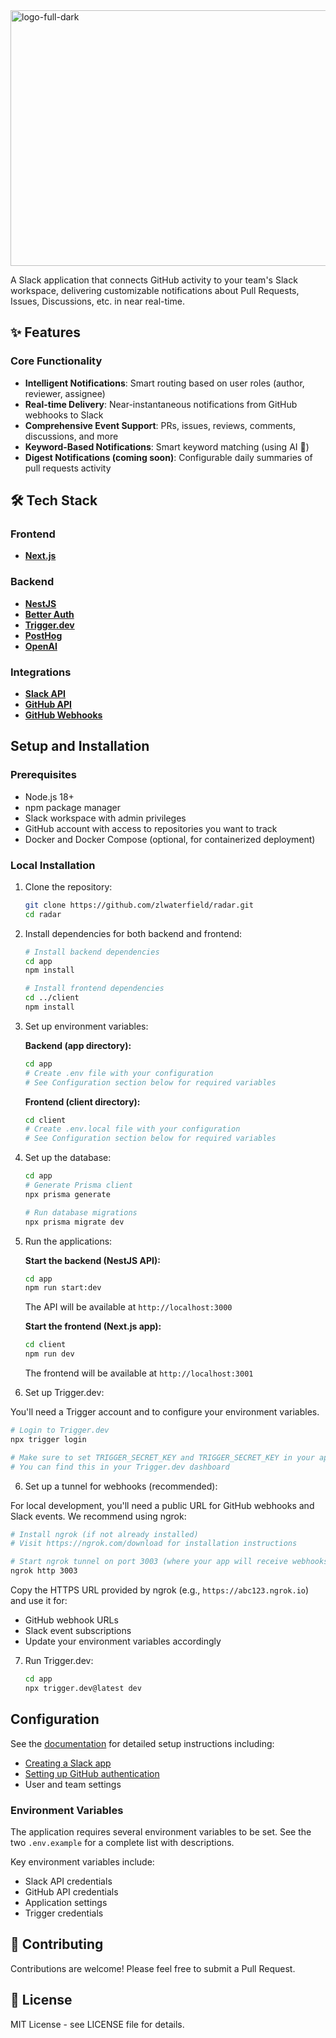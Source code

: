 <img width="1024" height="409" alt="logo-full-dark" src="https://github.com/user-attachments/assets/b668d053-23c6-484b-98b3-d6c798126473" />

A Slack application that connects GitHub activity to your team's Slack workspace, delivering customizable notifications about Pull Requests, Issues, Discussions, etc. in near real-time.

## ✨ Features

### Core Functionality
- **Intelligent Notifications**: Smart routing based on user roles (author, reviewer, assignee)
- **Real-time Delivery**: Near-instantaneous notifications from GitHub webhooks to Slack
- **Comprehensive Event Support**: PRs, issues, reviews, comments, discussions, and more
- **Keyword-Based Notifications**: Smart keyword matching (using AI 👀)
- **Digest Notifications (coming soon)**: Configurable daily summaries of pull requests activity

## 🛠 Tech Stack

### Frontend
- [**Next.js**](https://nextjs.org)

### Backend
- [**NestJS**](https://nestjs.com)
- [**Better Auth**](https://betterauth.io)
- [**Trigger.dev**](https://trigger.dev)
- [**PostHog**](https://posthog.com)
- [**OpenAI**](https://openai.com)

### Integrations
- [**Slack API**](https://api.slack.com)
- [**GitHub API**](https://docs.github.com/rest)
- [**GitHub Webhooks**](https://docs.github.com/webhooks)

## Setup and Installation

### Prerequisites

- Node.js 18+
- npm package manager
- Slack workspace with admin privileges
- GitHub account with access to repositories you want to track
- Docker and Docker Compose (optional, for containerized deployment)

### Local Installation

1. Clone the repository:
   ```bash
   git clone https://github.com/zlwaterfield/radar.git
   cd radar
   ```

2. Install dependencies for both backend and frontend:
   ```bash
   # Install backend dependencies
   cd app
   npm install
   
   # Install frontend dependencies
   cd ../client
   npm install
   ```

3. Set up environment variables:
   
   **Backend (app directory):**
   ```bash
   cd app
   # Create .env file with your configuration
   # See Configuration section below for required variables
   ```
   
   **Frontend (client directory):**
   ```bash
   cd client
   # Create .env.local file with your configuration
   # See Configuration section below for required variables
   ```

4. Set up the database:
   ```bash
   cd app
   # Generate Prisma client
   npx prisma generate
   
   # Run database migrations
   npx prisma migrate dev
   ```

5. Run the applications:
   
   **Start the backend (NestJS API):**
   ```bash
   cd app
   npm run start:dev
   ```
   The API will be available at `http://localhost:3000`
   
   **Start the frontend (Next.js app):**
   ```bash
   cd client
   npm run dev
   ```
   The frontend will be available at `http://localhost:3001`

5. Set up Trigger.dev:

You'll need a Trigger account and to configure your environment variables.

   ```bash
   # Login to Trigger.dev
   npx trigger login
   
   # Make sure to set TRIGGER_SECRET_KEY and TRIGGER_SECRET_KEY in your app/.env file
   # You can find this in your Trigger.dev dashboard
   ```

6. Set up a tunnel for webhooks (recommended):

For local development, you'll need a public URL for GitHub webhooks and Slack events. We recommend using ngrok:

   ```bash
   # Install ngrok (if not already installed)
   # Visit https://ngrok.com/download for installation instructions
   
   # Start ngrok tunnel on port 3003 (where your app will receive webhooks)
   ngrok http 3003
   ```

   Copy the HTTPS URL provided by ngrok (e.g., `https://abc123.ngrok.io`) and use it for:
   - GitHub webhook URLs
   - Slack event subscriptions
   - Update your environment variables accordingly

7. Run Trigger.dev:

   ```bash
   cd app
   npx trigger.dev@latest dev
   ```

## Configuration

See the [documentation](./docs/README.md) for detailed setup instructions including:
- [Creating a Slack app](./docs/slack_setup.md)
- [Setting up GitHub authentication](./docs/github_setup.md)
- User and team settings

### Environment Variables

The application requires several environment variables to be set. See the two `.env.example` for a complete list with descriptions.

Key environment variables include:
- Slack API credentials
- GitHub API credentials
- Application settings
- Trigger credentials

## 🤝 Contributing

Contributions are welcome! Please feel free to submit a Pull Request.

## 📄 License

MIT License - see LICENSE file for details.
